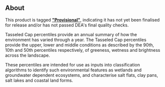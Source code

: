 ## About

This product is tagged [**"Provisional"**](https://docs.dea.ga.gov.au/guides/reference/dataset_maturity_guide/), indicating it has not yet been finalised for release and/or has not passed DEA's final quality checks. 

Tasseled Cap percentiles provide an annual summary of how the environment has varied through a year. The Tasseled Cap percentiles provide the upper, lower and middle conditions as described by the 90th, 10th and 50th percentiles respectively, of greeness, wetness and brightness across the landscape.

These percentiles are intended for use as inputs into classification algorithms to identify such environmental features as wetlands and groundwater dependent ecosystems, and characterise salt flats, clay pans, salt lakes and coastal land forms.

